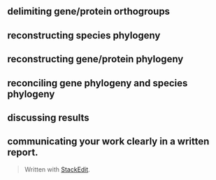 ## delimiting gene/protein orthogroups
## reconstructing species phylogeny
## reconstructing gene/protein phylogeny
## reconciling gene phylogeny and species phylogeny
## discussing results
## communicating your work clearly in a written report.


> Written with [StackEdit](https://stackedit.io/).
<!--stackedit_data:
eyJoaXN0b3J5IjpbLTg3NDAzODUwMl19
-->